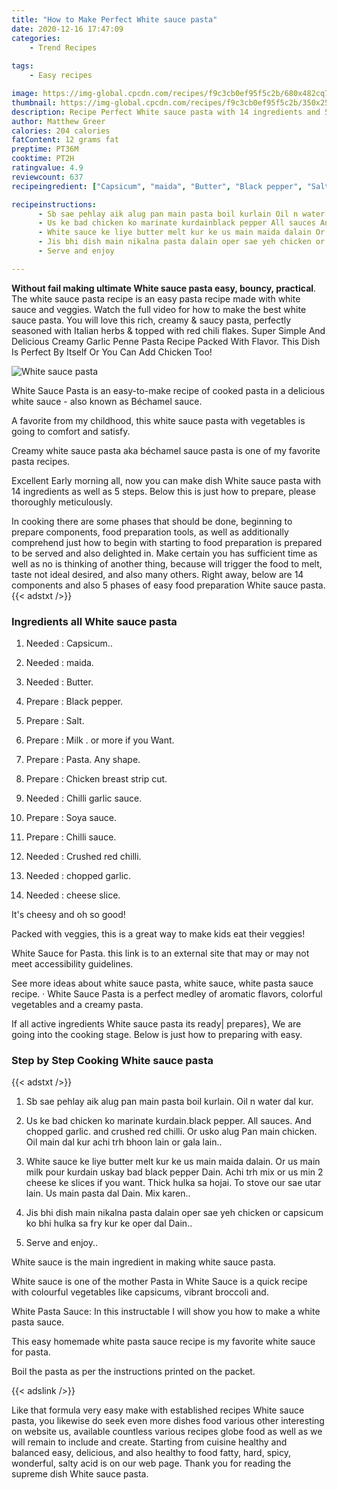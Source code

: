 ```yaml
---
title: "How to Make Perfect White sauce pasta"
date: 2020-12-16 17:47:09
categories:
    - Trend Recipes
    
tags:
    - Easy recipes

image: https://img-global.cpcdn.com/recipes/f9c3cb0ef95f5c2b/680x482cq70/white-sauce-pasta-recipe-main-photo.jpg
thumbnail: https://img-global.cpcdn.com/recipes/f9c3cb0ef95f5c2b/350x250cq70/white-sauce-pasta-recipe-main-photo.jpg
description: Recipe Perfect White sauce pasta with 14 ingredients and 5 stages of easy cooking.
author: Matthew Greer
calories: 204 calories
fatContent: 12 grams fat
preptime: PT36M
cooktime: PT2H
ratingvalue: 4.9
reviewcount: 637
recipeingredient: ["Capsicum", "maida", "Butter", "Black pepper", "Salt", "Milk  or more if you Want", "Pasta Any shape", "Chicken breast strip cut", "Chilli garlic sauce", "Soya sauce", "Chilli sauce", "Crushed red chilli", "chopped garlic", "cheese slice"]

recipeinstructions: 
      - Sb sae pehlay aik alug pan main pasta boil kurlain Oil n water dal kur 
      - Us ke bad chicken ko marinate kurdainblack pepper All sauces And chopped garlic and crushed red chilli Or usko alug Pan main chicken Oil main dal kur achi trh bhoon lain or gala lain 
      - White sauce ke liye butter melt kur ke us main maida dalain Or us main milk pour kurdain uskay bad black pepper Dain Achi trh mix or us min 2 cheese ke slices if you want Thick hulka sa hojai To stove our sae utar lain Us main pasta dal Dain Mix karen 
      - Jis bhi dish main nikalna pasta dalain oper sae yeh chicken or capsicum ko bhi hulka sa fry kur ke oper dal Dain 
      - Serve and enjoy

---
```




**Without fail making ultimate White sauce pasta easy, bouncy, practical**. The white sauce pasta recipe is an easy pasta recipe made with white sauce and veggies. Watch the full video for how to make the best white sauce pasta. You will love this rich, creamy &amp; saucy pasta, perfectly seasoned with Italian herbs &amp; topped with red chili flakes. Super Simple And Delicious Creamy Garlic Penne Pasta Recipe Packed With Flavor. This Dish Is Perfect By Itself Or You Can Add Chicken Too!


![White sauce pasta](https://img-global.cpcdn.com/recipes/f9c3cb0ef95f5c2b/680x482cq70/white-sauce-pasta-recipe-main-photo.jpg "White sauce pasta")



White Sauce Pasta is an easy-to-make recipe of cooked pasta in a delicious white sauce - also known as Béchamel sauce.

A favorite from my childhood, this white sauce pasta with vegetables is going to comfort and satisfy.

Creamy white sauce pasta aka béchamel sauce pasta is one of my favorite pasta recipes.


Excellent Early morning all, now you can make dish White sauce pasta with 14 ingredients as well as 5 steps. Below this is just how to prepare, please thoroughly meticulously.

In cooking there are some phases that should be done, beginning to prepare components, food preparation tools, as well as additionally comprehend just how to begin with starting to food preparation is prepared to be served and also delighted in. Make certain you has sufficient time as well as no is thinking of another thing, because will trigger the food to melt, taste not ideal desired, and also many others. Right away, below are 14 components and also 5 phases of easy food preparation White sauce pasta.
{{< adstxt />}}

### Ingredients all White sauce pasta


1. Needed  : Capsicum..

1. Needed  : maida.

1. Needed  : Butter.

1. Prepare  : Black pepper.

1. Prepare  : Salt.

1. Prepare  : Milk . or more if you Want.

1. Prepare  : Pasta. Any shape.

1. Prepare  : Chicken breast strip cut.

1. Needed  : Chilli garlic sauce.

1. Prepare  : Soya sauce.

1. Prepare  : Chilli sauce.

1. Needed  : Crushed red chilli.

1. Needed  : chopped garlic.

1. Needed  : cheese slice.


It&#39;s cheesy and oh so good!

Packed with veggies, this is a great way to make kids eat their veggies!

White Sauce for Pasta. this link is to an external site that may or may not meet accessibility guidelines.

See more ideas about white sauce pasta, white sauce, white pasta sauce recipe. · White Sauce Pasta is a perfect medley of aromatic flavors, colorful vegetables and a creamy pasta.


If all active ingredients White sauce pasta its ready| prepares}, We are going into the cooking stage. Below is just how to preparing with easy.

### Step by Step Cooking White sauce pasta

{{< adstxt />}}


1. Sb sae pehlay aik alug pan main pasta boil kurlain. Oil n water dal kur.



1. Us ke bad chicken ko marinate kurdain.black pepper. All sauces. And chopped garlic. and crushed red chilli. Or usko alug Pan main chicken. Oil main dal kur achi trh bhoon lain or gala lain..



1. White sauce ke liye butter melt kur ke us main maida dalain. Or us main milk pour kurdain uskay bad black pepper Dain. Achi trh mix or us min 2 cheese ke slices if you want. Thick hulka sa hojai. To stove our sae utar lain. Us main pasta dal Dain. Mix karen..



1. Jis bhi dish main nikalna pasta dalain oper sae yeh chicken or capsicum ko bhi hulka sa fry kur ke oper dal Dain..



1. Serve and enjoy..




White sauce is the main ingredient in making white sauce pasta.

White sauce is one of the mother Pasta in White Sauce is a quick recipe with colourful vegetables like capsicums, vibrant broccoli and.

White Pasta Sauce: In this instructable I will show you how to make a white pasta sauce.

This easy homemade white pasta sauce recipe is my favorite white sauce for pasta.

Boil the pasta as per the instructions printed on the packet.


{{< adslink />}}

Like that formula very easy make with established recipes White sauce pasta, you likewise do seek even more dishes food various other interesting on website us, available countless various recipes globe food as well as we will remain to include and create. Starting from cuisine healthy and balanced easy, delicious, and also healthy to food fatty, hard, spicy, wonderful, salty acid is on our web page. Thank you for reading the supreme dish White sauce pasta.
